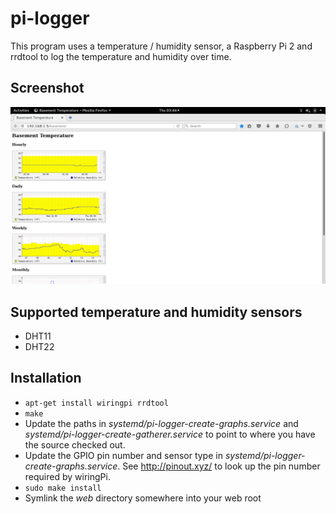 # pi-logger

This program uses a temperature / humidity sensor, a
Raspberry Pi 2 and rrdtool to log the temperature and humidity
over time.


## Screenshot

![Screenshot](images/pi-logger-screenshot.png "Screenshot")


## Supported temperature and humidity sensors

* DHT11
* DHT22


## Installation

* `apt-get install wiringpi rrdtool`
* `make`
* Update the paths in _systemd/pi-logger-create-graphs.service_ and
  _systemd/pi-logger-create-gatherer.service_ to point to where you have
  the source checked out.
* Update the GPIO pin number and sensor type in
  _systemd/pi-logger-create-graphs.service_. See http://pinout.xyz/ to
  look up the pin number required by wiringPi.
* `sudo make install`
* Symlink the _web_ directory somewhere into your web root

